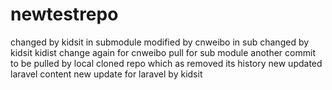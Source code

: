 # newtestrepo
changed by kidsit in submodule
modified by cnweibo in sub
changed by kidsit
kidist change again for cnweibo pull for sub module
another commit to be pulled by local cloned repo which as removed its history
new updated laravel content
new update for laravel by kidsit
